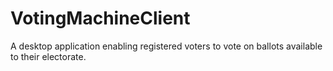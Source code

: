 # VotingMachineClient
A desktop application enabling registered voters to vote on ballots available to their electorate.  
